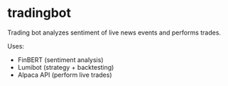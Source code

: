 # tradingbot

Trading bot analyzes sentiment of live news events and performs trades.

Uses:
- FinBERT (sentiment analysis)
- Lumibot (strategy + backtesting)
- Alpaca API (perform live trades)
